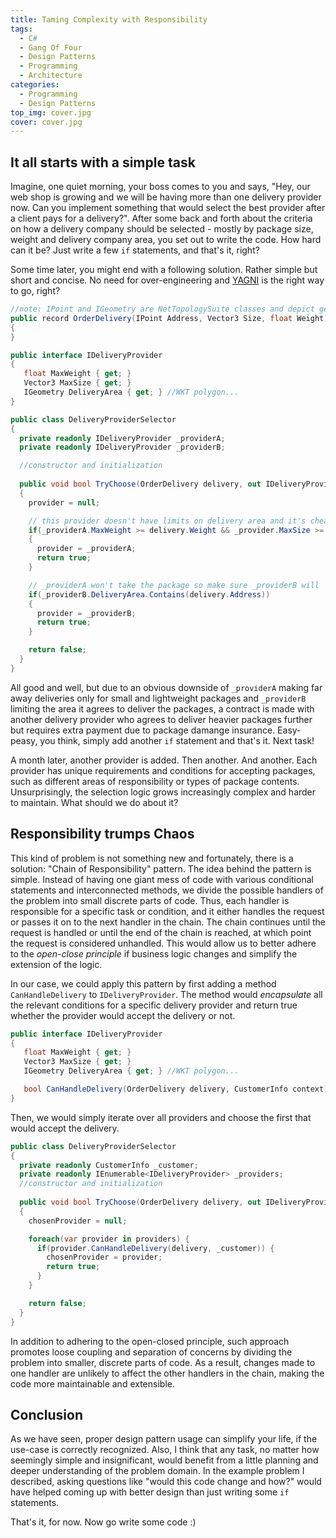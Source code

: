 ```yaml
---
title: Taming Complexity with Responsibility
tags:
  - C#
  - Gang Of Four
  - Design Patterns
  - Programming
  - Architecture
categories:
  - Programming
  - Design Patterns
top_img: cover.jpg
cover: cover.jpg
---
```


## It all starts with a simple task

Imagine, one quiet morning, your boss comes to you and says, "Hey, our web shop is growing and we will be having more than one delivery provider now. Can you implement something that would select the best provider after a client pays for a delivery?".
After some back and forth about the criteria on how a delivery company should be selected - mostly by package size, weight and delivery company area, you set out to write the code. How hard can it be? Just write a few ``if`` statements, and that's it, right?

Some time later, you might end with a following solution. Rather simple but short and concise. No need for over-engineering and [YAGNI](https://en.wikipedia.org/wiki/You_aren%27t_gonna_need_it) is the right way to go, right?

```cs
//note: IPoint and IGeometry are NetTopologySuite classes and depict geospatial data
public record OrderDelivery(IPoint Address, Vector3 Size, float Weight)
{
}

public interface IDeliveryProvider
{
   float MaxWeight { get; }
   Vector3 MaxSize { get; }
   IGeometry DeliveryArea { get; } //WKT polygon...
}

public class DeliveryProviderSelector
{
  private readonly IDeliveryProvider _providerA;
  private readonly IDeliveryProvider _providerB;

  //constructor and initialization
  
  public void bool TryChoose(OrderDelivery delivery, out IDeliveryProvider provider)
  {
    provider = null;

    // this provider doesn't have limits on delivery area and it's cheaper so it's first
    if(_providerA.MaxWeight >= delivery.Weight && _provider.MaxSize >= delivery.Size)
    {
      provider = _providerA;
      return true;
    }

    // _providerA won't take the package so make sure _providerB will
    if(_providerB.DeliveryArea.Contains(delivery.Address)) 
    {
      provider = _providerB;
      return true;
    }

    return false;
  }
}
```

All good and well, but due to an obvious downside of ``_providerA`` making far away deliveries only for small and lightweight packages and ``_providerB`` limiting the area it agrees to deliver the packages, a contract is made with another delivery provider who agrees to deliver heavier packages further but requires extra payment due to package damange insurance. Easy-peasy, you think, simply add another ``if`` statement and that's it. Next task!

A month later, another provider is added. Then another. And another. Each provider has unique requirements and conditions for accepting packages, such as different areas of responsibility or types of package contents. Unsurprisingly, the selection logic grows increasingly complex and harder to maintain.
What should we do about it?

## Responsibility trumps Chaos

This kind of problem is not something new and fortunately, there is a solution: "Chain of Responsibility" pattern. The idea behind the pattern is simple. Instead of having one giant mess of code with various conditional statements and interconnected methods, we divide the possible handlers of the problem into small discrete parts of code. Thus, each handler is responsible for a specific task or condition, and it either handles the request or passes it on to the next handler in the chain. The chain continues until the request is handled or until the end of the chain is reached, at which point the request is considered unhandled.
This would allow us to better adhere to the *open-close principle* if business logic changes and simplify the extension of the logic.  

In our case, we could apply this pattern by first adding a method ``CanHandleDelivery`` to ``IDeliveryProvider``. The method would *encapsulate* all the relevant conditions for a specific delivery provider and return true whether the provider would accept the delivery or not.

```cs
public interface IDeliveryProvider
{
   float MaxWeight { get; }
   Vector3 MaxSize { get; }
   IGeometry DeliveryArea { get; } //WKT polygon...

   bool CanHandleDelivery(OrderDelivery delivery, CustomerInfo context);
}
```

Then, we would simply iterate over all providers and choose the first that would accept the delivery.

```cs
public class DeliveryProviderSelector
{
  private readonly CustomerInfo _customer;
  private readonly IEnumerable<IDeliveryProvider> _providers;
  //constructor and initialization
  
  public void bool TryChoose(OrderDelivery delivery, out IDeliveryProvider chosenProvider)
  {
    chosenProvider = null;

    foreach(var provider in providers) {
      if(provider.CanHandleDelivery(delivery, _customer)) {
        chosenProvider = provider; 
        return true;
      }
    }

    return false;
  }
}
```

In addition to adhering to the open-closed principle, such approach promotes loose coupling and separation of concerns by dividing the problem into smaller, discrete parts of code. As a result, changes made to one handler are unlikely to affect the other handlers in the chain, making the code more maintainable and extensible.

## Conclusion

As we have seen, proper design pattern usage can simplify your life, if the use-case is correctly recognized. Also, I think that any task, no matter how seemingly simple and insignificant, would benefit from a little planning and deeper understanding of the problem domain. In the example problem I described, asking questions like "would this code change and how?" would have helped coming up with better design than just writing some ``if`` statements.

That's it, for now. Now go write some code :)